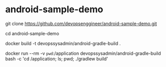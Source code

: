 # android-sample-demo

git clone https://github.com/devopsenggineer/android-sample-demo.git

cd android-sample-demo

docker build -t devopssysadmin/android-gradle-build .

docker run --rm -v `pwd`:/application devopssysadmin/android-gradle-build  bash -c 'cd /application; ls; pwd; ./gradlew build'

